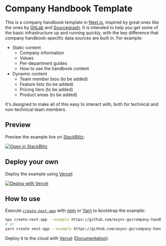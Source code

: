 # Company Handbook Template

This is a company handbook template in [Next.js](https://nextjs.org/), inspired by great ones like the ones by [GitLab](https://about.gitlab.com/handbook/) and [Sourcegraph](https://handbook.sourcegraph.com). It is intended to help you get some of the basic infrastructure up and running quickly, with the key difference that company handbook-specific data sources are built in. For example:

- Static content
  - Company information
  - Values
  - Per-department guides
  - How to use the handbook content
- Dynamic content  
  - Team member bios (to be added)
  - Feature lists (to be added)
  - Pricing tiers (to be added)
  - Product areas (to be added)

It's designed to make all of this easy to interact with, both for technical and non-technical team members.

## Preview

Preview the example live on [StackBlitz](http://stackblitz.com/):

[![Open in StackBlitz](https://developer.stackblitz.com/img/open_in_stackblitz.svg)](https://stackblitz.com/github/async-go/company-handbook-template/tree/main)

## Deploy your own

Deploy the example using [Vercel](https://vercel.com):

[![Deploy with Vercel](https://vercel.com/button)](https://vercel.com/new/git/external?repository-url=https://github.com/async-go/company-handbook-template/tree/main&project-name=company-handbook-template&repository-name=company-handbook-template)

## How to use

Execute [`create-next-app`](https://github.com/vercel/next.js/tree/canary/packages/create-next-app) with [npm](https://docs.npmjs.com/cli/init) or [Yarn](https://yarnpkg.com/lang/en/docs/cli/create/) to bootstrap the example:

```bash
npx create-next-app --example https://github.com/async-go/company-handbook-template company-handbook-app
# or
yarn create next-app --example https://github.com/async-go/company-handbook-template company-handbook-app
```

Deploy it to the cloud with [Vercel](https://vercel.com/new?utm_source=github&utm_medium=readme&utm_campaign=next-example) ([Documentation](https://nextjs.org/docs/deployment)).